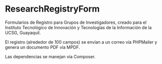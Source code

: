 # ResearchRegistryForm

Formularios de Registro para Grupos de Investigadores, creado para el Instituto Tecnológico de Innovación y Tecnologías de la Información de la UCSG, Guayaquil.

El registro (alrededor de 100 campos) se envían a un correo vía PHPMailer y genera un documento PDF vía MPDF. 

Las dependencias se manejan via Composer.
